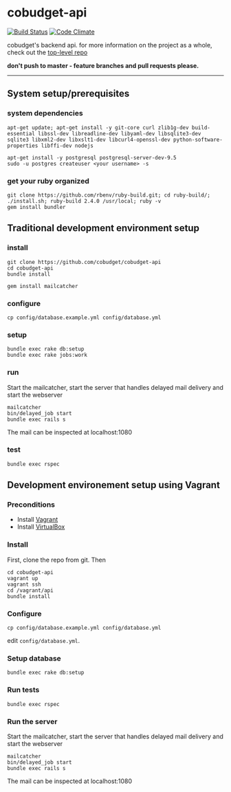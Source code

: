 # cobudget-api

[![Build Status](https://travis-ci.org/cobudget/cobudget-api.svg?branch=master)](https://travis-ci.org/cobudget/cobudget-api)
[![Code Climate](https://codeclimate.com/github/cobudget/cobudget-api/badges/gpa.svg)](https://codeclimate.com/github/cobudget/cobudget-api)

cobudget's backend api. for more information on the project as a whole, check out the [top-level repo](https://github.com/cobudget/cobudget)

**don't push to master - feature branches and pull requests please.**

---
## System setup/prerequisites

### system dependencies

    apt-get update; apt-get install -y git-core curl zlib1g-dev build-essential libssl-dev libreadline-dev libyaml-dev libsqlite3-dev sqlite3 libxml2-dev libxslt1-dev libcurl4-openssl-dev python-software-properties libffi-dev nodejs

    apt-get install -y postgresql postgresql-server-dev-9.5
    sudo -u postgres createuser <your username> -s

### get your ruby organized

    git clone https://github.com/rbenv/ruby-build.git; cd ruby-build/; ./install.sh; ruby-build 2.4.0 /usr/local; ruby -v
    gem install bundler

## Traditional development environment setup

### install
    git clone https://github.com/cobudget/cobudget-api
    cd cobudget-api
    bundle install

    gem install mailcatcher

### configure

    cp config/database.example.yml config/database.yml

### setup

    bundle exec rake db:setup
    bundle exec rake jobs:work

### run

Start the mailcatcher, start the server that handles delayed mail delivery and start the webserver

    mailcatcher
    bin/delayed_job start
    bundle exec rails s

The mail can be inspected at localhost:1080

### test

    bundle exec rspec

## Development environement setup using Vagrant

### Preconditions
* Install [Vagrant](https://www.vagrantup.com)
* Install [VirtualBox](https://www.virtualbox.org)

### Install

First, clone the repo from git. Then

    cd cobudget-api
    vagrant up
    vagrant ssh
    cd /vagrant/api
    bundle install

### Configure

`cp config/database.example.yml config/database.yml`

edit `config/database.yml`.

### Setup database

    bundle exec rake db:setup

### Run tests

    bundle exec rspec

### Run the server

Start the mailcatcher, start the server that handles delayed mail delivery and start the webserver

    mailcatcher
    bin/delayed_job start
    bundle exec rails s

The mail can be inspected at localhost:1080
